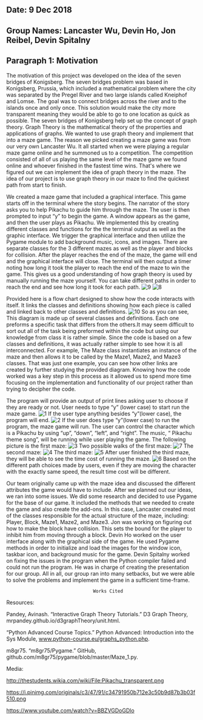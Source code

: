 ## Date: 9 Dec 2018
## Group Names: Lancaster Wu, Devin Ho, Jon Reibel, Devin Spitalny

## Paragraph 1: Motivation
The motivation of this project was developed on the idea of the seven bridges of Konigsberg. The seven bridges problem was based in Konigsberg, Prussia, which included a mathematical problem where the city was separated by the Pregel River and two large islands called Kneiphof and Lomse. The goal was to connect bridges across the river and to the islands once and only once. This solution would make the city more transparent meaning they would be able to go to one location as quick as possible. The seven bridges of Konigsberg help set up the concept of graph theory. Graph Theory is the mathematical theory of the properties and applications of graphs. We wanted to use graph theory and implement that into a maze game. The reason we picked creating a maze game was from our very own Lancaster Wu. It all started when we were playing a regular maze game online and he summoned us to a competition. The competition consisted of all of us playing the same level of the maze game we found online and whoever finished in the fastest time wins. That's where we figured out we can implement the idea of graph theory in the maze. The idea of our project is to use graph theory in our maze to find the quickest path from start to finish.

We created a maze game that included a graphical interface. This game starts off in the terminal where the story begins. The narrator of the story asks you to help Pikachu to guide him through the maze. The user is then prompted to input “y” to begin the game. A window appears as the game, and then the user plays as Pikachu. We implemented this by creating different classes and functions for the the terminal output as well as the graphic interface. We trigger the graphical interface and then utilize the Pygame module to add background music, icons, and images. There are separate classes for the 3 different mazes as well as the player and blocks for collision. After the player reaches the end of the maze, the game will end and the graphical interface will close. The terminal will then output a timer noting how long it took the player to reach the end of the maze to win the game. This gives us a good understanding of how graph theory is used by manually running the maze yourself. You can take different paths in order to reach the end and see how long it took for each path.
![9](images/9.png)
![8](images/8.png)

Provided here is a flow chart designed to show how the code interacts with itself. It links the classes and definitions showing how each piece is called and linked back to other classes and definitions.
![10](images/10.png)
So as you can see, This diagram is made up of several classes and definitions. Each one preforms a specific task that differs from the others.It may seem difficult to sort out all of the task being preformed within the code but using our knowledge from class it is rather simple. Since the code is based on a few classes and definitions, it was actually rather simple to see how it is all interconnected. For example, The Maze class instantiates an instance of the maze and then allows it to be called by the Maze1, Maze2, and Maze3 classes. That was just one example, you can see how other links are created by further studying the provided diagram. Knowing how the code worked was a key step in this process as it allowed us to spend more time focusing on the implementation and functionality of our project rather than trying to decipher the code.

The program will provide an output of print lines asking user to choose if they are ready or not. User needs to type “y” (lower case) to start run the maze game.
![1](images/1.png)
If the user type anything besides “y”(lower case), the program will end.
![2](images/2.png)
If the user does type “y”(lower case) to run the program, the maze game will run. The user can control the character which is a Pikachu by using “up”, “down”, “left”, and “right”.  The music, “ Pikachu theme song”, will be running while user playing the game. The following picture is the first maze:
![3](images/3.png)
Two possible walks of the first maze:
![7](images/7.png)
The second maze:
![4](images/4.png)
The third maze:
![5](images/5.png)
After user finished the third maze, they will be able to see the time cost of running the maze.
![6](images/6.png)
Based on the different path choices made by users, even if they are moving the character with the exactly same speed, the result time cost will be different.



Our team originally came up with the maze idea and discussed the different attributes the game would have to include. After we planned out our ideas, we ran into some issues. We did some research and decided to use Pygame for the base of our game. It included the methods that we needed to create the game and also create the add-ons. In this case, Lancaster created most of the classes responsible for the actual structure of the maze, including: Player, Block, Maze1, Maze2, and Maze3. Jon was working on figuring out how to make the block have collision. This sets the bound for the player to inhibit him from moving through a block. Devin Ho worked on the user interface along with the graphical side of the game. He used Pygame methods in order to initialize and load the images for the window icon, taskbar icon, and background music for the game. Devin Spitalny worked on fixing the issues in the program when the Python compiler failed and could not run the program. He was in charge of creating the presentation for our group. All in all, our group ran into many setbacks, but we were able to solve the problems and implement the game in a sufficient time-frame.


                                    Works Cited
Resources:

Pandey, Avinash. “Interactive Graph Theory Tutorials.” D3 Graph Theory, mrpandey.github.io/d3graphTheory/unit.html.

“Python Advanced Course Topics.” Python Advanced: Introduction into the Sys Module, www.python-course.eu/graphs_python.php.

m8gr75. “m8gr75/Pygame.” GitHub, github.com/m8gr75/pygame/blob/master/Maze_1.py.

Media:

http://thestudents.wikia.com/wiki/File:Pikachu_transparent.png

https://i.pinimg.com/originals/c3/47/91/c34791950b712e3c50b9d87b3b03f510.png

https://www.youtube.com/watch?v=BBZVGDoGDlo
